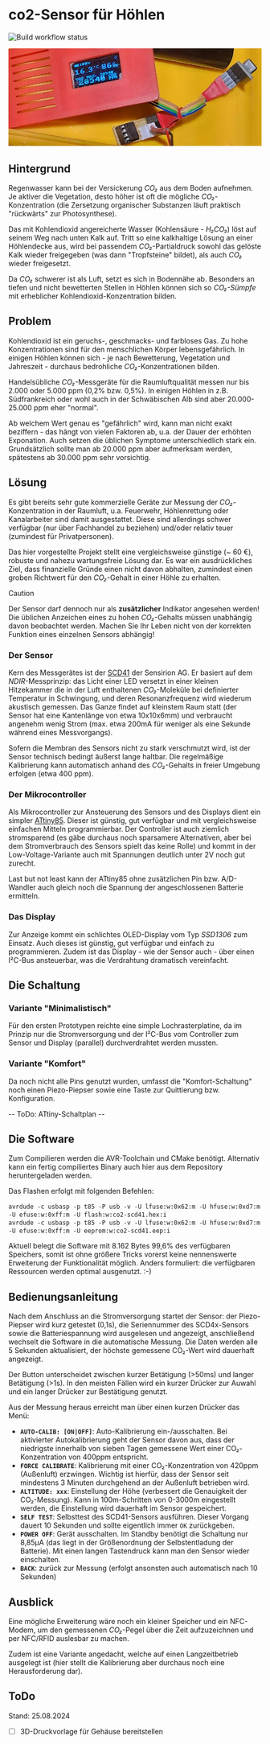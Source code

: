 # co2-Sensor für Höhlen

![Build workflow status](https://github.com/keppler/co2/actions/workflows/cmake-avr.yml/badge.svg)

![Bild des ersten Sensor-Prototypen im Einsatz](https://github.com/keppler/co2/raw/master/sensor.webp)

## Hintergrund

Regenwasser kann bei der Versickerung _CO₂_ aus dem Boden aufnehmen. Je aktiver die Vegetation, desto höher ist oft die mögliche _CO₂_-Konzentration (die Zersetzung organischer Substanzen läuft praktisch "rückwärts" zur Photosynthese).

Das mit Kohlendioxid angereicherte Wasser (Kohlensäure - _H₂CO₃_) löst auf seinem Weg nach unten Kalk auf. Tritt so eine kalkhaltige Lösung an einer Höhlendecke aus, wird bei passendem _CO₂_-Partialdruck sowohl das gelöste Kalk wieder freigegeben (was dann "Tropfsteine" bildet), als auch _CO₂_ wieder freigesetzt.

Da _CO₂_ schwerer ist als Luft, setzt es sich in Bodennähe ab. Besonders an tiefen und nicht bewetterten Stellen in Höhlen können sich so _CO₂-Sümpfe_ mit erheblicher Kohlendioxid-Konzentration bilden.

## Problem

Kohlendioxid ist ein geruchs-, geschmacks- und farbloses Gas. Zu hohe Konzentrationen sind für den menschlichen Körper lebensgefährlich. In einigen Höhlen können sich - je nach Bewetterung, Vegetation und Jahreszeit - durchaus bedrohliche _CO₂_-Konzentrationen bilden.

Handelsübliche _CO₂_-Messgeräte für die Raumluftqualität messen nur bis 2.000 oder 5.000 ppm (0,2% bzw. 0,5%). In einigen Höhlen in z.B. Südfrankreich oder wohl auch in der Schwäbischen Alb sind aber 20.000-25.000 ppm eher "normal". 

Ab welchem Wert genau es "gefährlich" wird, kann man nicht exakt beziffern - das hängt von vielen Faktoren ab, u.a. der Dauer der erhöhten Exponation. Auch setzen die üblichen Symptome unterschiedlich stark ein. Grundsätzlich sollte man ab 20.000 ppm aber aufmerksam werden, spätestens ab 30.000 ppm sehr vorsichtig.

## Lösung

Es gibt bereits sehr gute kommerzielle Geräte zur Messung der _CO₂_-Konzentration in der Raumluft, u.a. Feuerwehr, Höhlenrettung oder Kanalarbeiter sind damit ausgestattet. Diese sind allerdings schwer verfügbar (nur über Fachhandel zu beziehen) und/oder relativ teuer (zumindest für Privatpersonen).

Das hier vorgestellte Projekt stellt eine vergleichsweise günstige (~ 60 €), robuste und nahezu wartungsfreie Lösung dar. Es war ein ausdrückliches Ziel, dass finanzielle Gründe einen nicht davon abhalten, zumindest einen groben Richtwert für den _CO₂_-Gehalt in einer Höhle zu erhalten.

> [!CAUTION]
> Der Sensor darf dennoch nur als **zusätzlicher** Indikator angesehen werden! Die üblichen Anzeichen eines zu hohen _CO₂_-Gehalts müssen unabhängig davon beobachtet werden. Machen Sie Ihr Leben nicht von der korrekten Funktion eines einzelnen Sensors abhängig!

### Der Sensor

Kern des Messgerätes ist der [SCD41](https://sensirion.com/de/produkte/katalog/SCD41) der Sensirion AG. Er basiert auf dem _NDIR_-Messprinzip: das Licht einer LED versetzt in einer kleinen Hitzekammer die in der Luft enthaltenen _CO₂_-Moleküle bei definierter Temperatur in Schwingung, und deren Resonanzfrequenz wird wiederum akustisch gemessen. Das Ganze findet auf kleinstem Raum statt (der Sensor hat eine Kantenlänge von etwa 10x10x6mm) und verbraucht angenehm wenig Strom (max. etwa 200mA für weniger als eine Sekunde während eines Messvorgangs).

Sofern die Membran des Sensors nicht zu stark verschmutzt wird, ist der Sensor technisch bedingt äußerst lange haltbar. Die regelmäßige Kalibrierung kann automatisch anhand des _CO₂_-Gehalts in freier Umgebung erfolgen (etwa 400 ppm). 

### Der Mikrocontroller

Als Mikrocontroller zur Ansteuerung des Sensors und des Displays dient ein simpler [ATtiny85](https://www.microchip.com/en-us/product/attiny85). Dieser ist günstig, gut verfügbar und mit vergleichsweise einfachen Mitteln programmierbar. Der Controller ist auch ziemlich stromsparend (es gäbe durchaus noch sparsamere Alternativen, aber bei dem Stromverbrauch des Sensors spielt das keine Rolle) und kommt in der Low-Voltage-Variante auch mit Spannungen deutlich unter 2V noch gut zurecht.

Last but not least kann der ATtiny85 ohne zusätzlichen Pin bzw. A/D-Wandler auch gleich noch die Spannung der angeschlossenen Batterie ermitteln.

### Das Display

Zur Anzeige kommt ein schlichtes OLED-Display vom Typ _SSD1306_ zum Einsatz. Auch dieses ist günstig, gut verfügbar und einfach zu programmieren. Zudem ist das Display - wie der Sensor auch - über einen I²C-Bus ansteuerbar, was die Verdrahtung dramatisch vereinfacht.

## Die Schaltung

### Variante "Minimalistisch"

Für den ersten Prototypen reichte eine simple Lochrasterplatine, da im Prinzip nur die Stromversorgung und der I²C-Bus vom Controller zum Sensor und Display (parallel) durchverdrahtet werden mussten.

### Variante "Komfort"

Da noch nicht alle Pins genutzt wurden, umfasst die "Komfort-Schaltung" noch einen Piezo-Piepser sowie eine Taste zur Quittierung bzw. Konfiguration.

-- ToDo: ATtiny-Schaltplan --

## Die Software

Zum Compilieren werden die AVR-Toolchain und CMake benötigt. Alternativ kann ein fertig compiliertes Binary auch hier aus dem Repository heruntergeladen werden.

Das Flashen erfolgt mit folgenden Befehlen:

```console
avrdude -c usbasp -p t85 -P usb -v -U lfuse:w:0x62:m -U hfuse:w:0xd7:m -U efuse:w:0xff:m -U flash:w:co2-scd41.hex:i
avrdude -c usbasp -p t85 -P usb -v -U lfuse:w:0x62:m -U hfuse:w:0xd7:m -U efuse:w:0xff:m -U eeprom:w:co2-scd41.eep:i
```

Aktuell belegt die Software mit 8.162 Bytes 99,6% des verfügbaren Speichers, somit ist ohne größere Tricks vorerst keine nennenswerte Erweiterung der Funktionalität möglich. Anders formuliert: die verfügbaren Ressourcen werden optimal ausgenutzt. :-)

## Bedienungsanleitung

Nach dem Anschluss an die Stromversorgung startet der Sensor: der Piezo-Piepser wird kurz getestet (0,1s), die Seriennummer des SCD4x-Sensors sowie die Batteriespannung wird ausgelesen und angezeigt, anschließend wechselt die Software in die automatische Messung. Die Daten werden alle 5 Sekunden aktualisiert, der höchste gemessene CO₂-Wert wird dauerhaft angezeigt.

Der Button unterscheidet zwischen kurzer Betätigung (>50ms) und langer Betätigung (>1s). In den meisten Fällen wird ein kurzer Drücker zur Auwahl und ein langer Drücker zur Bestätigung genutzt.

Aus der Messung heraus erreicht man über einen kurzen Drücker das Menü:

- **`AUTO-CALIB: [ON|OFF]`**: Auto-Kalibrierung ein-/ausschalten. Bei aktivierter Autokalibrierung geht der Sensor davon aus, dass der niedrigste innerhalb von sieben Tagen gemessene Wert einer CO₂-Konzentration von 400ppm entspricht.
- **`FORCE CALIBRATE`**: Kalibrierung mit einer CO₂-Konzentration von 420ppm (Außenluft) erzwingen. Wichtig ist hierfür, dass der Sensor seit mindestens 3 Minuten durchgehend an der Außenluft betrieben wird.
- **`ALTITUDE: xxx`**: Einstellung der Höhe (verbessert die Genauigkeit der CO₂-Messung). Kann in 100m-Schritten von 0-3000m eingestellt werden, die Einstellung wird dauerhaft im Sensor gespeichert.
- **`SELF TEST`**: Selbsttest des SCD41-Sensors ausführen. Dieser Vorgang dauert 10 Sekunden und sollte eigentlich immer `OK` zurückgeben.
- **`POWER OFF`**: Gerät ausschalten. Im Standby benötigt die Schaltung nur 8,85µA (das liegt in der Größenordnung der Selbstentladung der Batterie). Mit einen langen Tastendruck kann man den Sensor wieder einschalten.
- **`BACK`**: zurück zur Messung (erfolgt ansonsten auch automatisch nach 10 Sekunden)

## Ausblick

Eine mögliche Erweiterung wäre noch ein kleiner Speicher und ein NFC-Modem, um den gemessenen _CO₂_-Pegel über die Zeit aufzuzeichnen und per NFC/RFID auslesbar zu machen.

Zudem ist eine Variante angedacht, welche auf einen Langzeitbetrieb ausgelegt ist (hier stellt die Kalibrierung aber durchaus noch eine Herausforderung dar).

## ToDo

Stand: 25.08.2024

- [ ] 3D-Druckvorlage für Gehäuse bereitstellen
